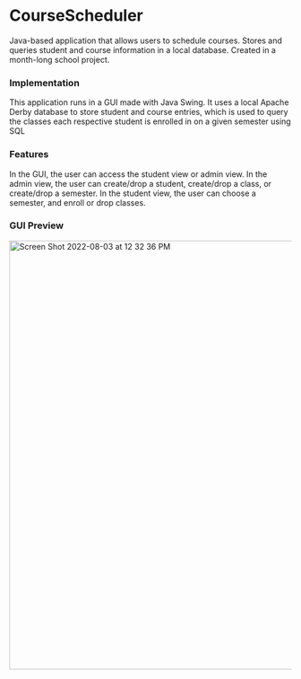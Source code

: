 # CourseScheduler
Java-based application that allows users to schedule courses. Stores and queries student and course information in a local database. Created in a month-long school project.


### Implementation
This application runs in a GUI made with Java Swing. It uses a local Apache Derby database to store student and course entries, which is used to query the classes each respective student is enrolled in on a given semester using SQL

### Features
In the GUI, the user can access the student view or admin view. In the admin view, the user can create/drop a student, create/drop a class, or create/drop a semester. In the student view, the user can choose a semester, and enroll or drop classes.

### GUI Preview
<img width="764" alt="Screen Shot 2022-08-03 at 12 32 36 PM" src="https://user-images.githubusercontent.com/54595949/182661465-6880b7c4-d8a9-4471-9507-f4ec2ab20f0e.png">
